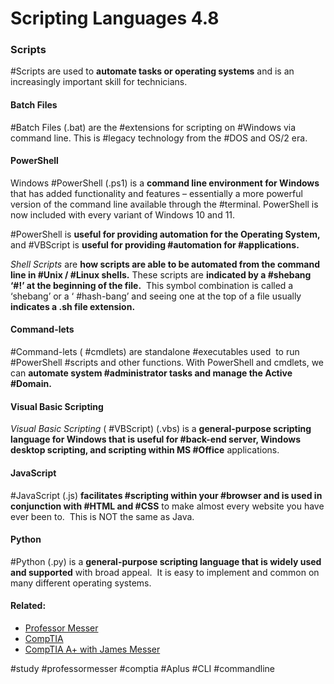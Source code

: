 # Scripting Languages 4.8

### Scripts

#Scripts are used to **automate tasks or operating systems** and is an increasingly important skill for technicians.

#### Batch Files

#Batch Files (.bat) are the #extensions for scripting on #Windows via command line. This is #legacy technology from the #DOS and OS/2 era.

#### PowerShell

Windows #PowerShell (.ps1) is a **command line environment for Windows** that has added functionality and features – essentially a more powerful version of the command line available through the #terminal. PowerShell is now included with every variant of Windows 10 and 11.

#PowerShell is **useful for providing automation for the Operating System,** and #VBScript is **useful for providing #automation for #applications.**

*Shell Scripts* are **how scripts are able to be automated from the command line in #Unix / #Linux shells.** These scripts are **indicated by a #shebang ‘#!’ at the beginning of the file.**  This symbol combination is called a ‘shebang’ or a ‘ #hash-bang’ and seeing one at the top of a file usually **indicates a .sh file extension.**

#### Command-lets

#Command-lets ( #cmdlets) are standalone #executables used  to run #PowerShell #scripts and other functions. With PowerShell and cmdlets, we can **automate system #administrator tasks and manage the Active #Domain.**

#### Visual Basic Scripting

*Visual Basic Scripting* ( #VBScript) (.vbs) is a **general-purpose scripting language for Windows that is useful for #back-end server, Windows desktop scripting, and scripting within MS #Office** applications.

#### JavaScript

#JavaScript (.js) **facilitates #scripting within your #browser and is used in conjunction with #HTML and #CSS** to make almost every website you have ever been to.  This is NOT the same as Java.

#### Python

#Python (.py) is a **general-purpose scripting language that is widely used and supported** with broad appeal.  It is easy to implement and common on many different operating systems.

#### Related:
- [Professor Messer](https://www.professormesser.com/free-a-plus-training/220-1102/220-1102-video/scripting-languages-220-1102/ "Professor Messer A+ Guide")
- [CompTIA](https://www.comptia.org/ "CompTIA Homepage")
- [CompTIA A+ with James Messer](CompTIA%20A+%20with%20James%20Messer.md)

#study #professormesser #comptia #Aplus #CLI #commandline 